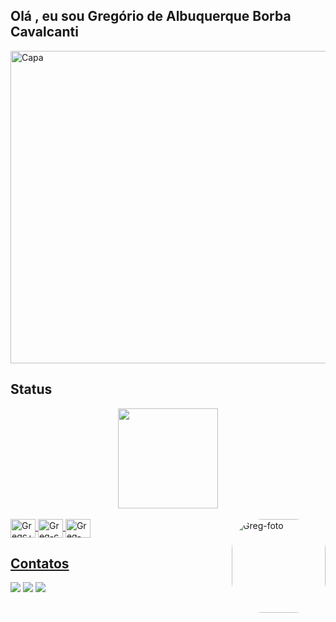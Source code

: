 ## Olá , eu sou Gregório de Albuquerque Borba Cavalcanti 
<div>
<img align="center" alt="Capa" height="500" width="1024" src=https://cdna.artstation.com/p/assets/images/images/025/789/352/original/pixel-jeff-galaxy-far-far-away.gif?1586928273>
     
     
## Status

<div align="center">
  <a href="https://github.com/GregorioABC">
  <img height="160em" src="https://github-readme-stats.vercel.app/api?username=GregorioABC&show_icons=true&theme=yeblu&include_all_commits=true&count_private=true"/>
</div>
<div style="display: inline_block"><br>
  <img align="center" alt="Gregc++" height="30" width="40" src=https://img.shields.io/badge/C-00599C?style=for-the-badge&logo=c&logoColor=white>
  <img align="center" alt="Greg-c" height="30" width="40" src=https://img.shields.io/badge/C%2B%2B-00599C?style=for-the-badge&logo=c%2B%2B&logoColor=white>
  <img align="center" alt="Greg-java" height="30" width="40" src=https://img.shields.io/badge/Java-ED8B00?style=for-the-badge&logo=openjdk&logoColor=white>
  <img align="right" alt="Greg-foto" height="150" style="border-radius:50px;" src=https://mir-s3-cdn-cf.behance.net/project_modules/disp/8cbad7101307167.5f1baa33d49e6.gif>
</div>

## Contatos
<div> 
  <a href="https://www.instagram.com/gregorio_abc/" target="_blank"><img src=https://img.shields.io/badge/Instagram-E4405F?style=for-the-badge&logo=instagram&logoColor=white target="_blank"></a>
  <a href="https://www.linkedin.com/in/greg%C3%B3rio-de-albuquerque-borba-cavalcanti-b9228a53/" target="_blank"><img src="https://img.shields.io/badge/LinkedIn-0077B5?style=for-the-badge&logo=linkedin&logoColor=white" target="_blank"></a>
  <a href = "mailto:gregoriocavalcanti3@gmail.com"><img src="https://img.shields.io/badge/-Gmail-%23333?style=for-the-badge&logo=gmail&logoColor=white" target="_blank"></a> 
